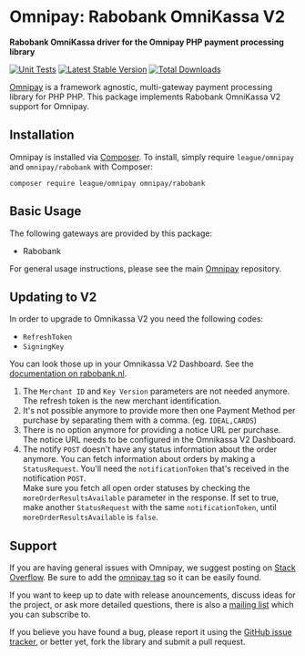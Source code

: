 # Omnipay: Rabobank OmniKassa V2

**Rabobank OmniKassa driver for the Omnipay PHP payment processing library**

[![Unit Tests](https://github.com/thephpleague/omnipay-rabobank/actions/workflows/run-tests.yml/badge.svg)](https://github.com/thephpleague/omnipay-rabobank/actions/workflows/run-tests.yml)
[![Latest Stable Version](https://poser.pugx.org/omnipay/rabobank/version.png)](https://packagist.org/packages/omnipay/rabobank)
[![Total Downloads](https://poser.pugx.org/omnipay/rabobank/d/total.png)](https://packagist.org/packages/omnipay/rabobank)

[Omnipay](https://github.com/thephpleague/omnipay) is a framework agnostic, multi-gateway payment
processing library for PHP PHP. This package implements Rabobank OmniKassa V2 support for Omnipay.

## Installation

Omnipay is installed via [Composer](http://getcomposer.org/). To install, simply require `league/omnipay` and `omnipay/rabobank` with Composer:

```
composer require league/omnipay omnipay/rabobank
```


## Basic Usage

The following gateways are provided by this package:

* Rabobank

For general usage instructions, please see the main [Omnipay](https://github.com/thephpleague/omnipay)
repository.


## Updating to V2

In order to upgrade to Omnikassa V2 you need the following codes:

* `RefreshToken`
* `SigningKey`

You can look those up in your Omnikassa V2 Dashboard. See the [documentation on rabobank.nl](https://www.rabobank.nl/images/handleiding-signing-key-en-refresh-token-ophalen_29951774.pdf).


1. The `Merchant ID` and `Key Version` parameters are not needed anymore. The refresh token is the new merchant identification.
2. It's not possible anymore to provide more then one Payment Method per purchase by separating them with a comma. (eg. `IDEAL,CARDS`)
3. There is no option anymore for providing a notice URL per purchase. The notice URL needs to be configured in the Omnikassa V2 Dashboard.
4. The notify `POST` doesn't have any status information about the order anymore. You can fetch information about orders by making a `StatusRequest`. You'll need the ``notificationToken`` that's received in the notification `POST`.  
Make sure you fetch all open order statuses by checking the ``moreOrderResultsAvailable`` parameter in the response. If set to true, make another `StatusRequest` with the same `notificationToken`, until ``moreOrderResultsAvailable`` is `false`.

## Support

If you are having general issues with Omnipay, we suggest posting on
[Stack Overflow](http://stackoverflow.com/). Be sure to add the
[omnipay tag](http://stackoverflow.com/questions/tagged/omnipay) so it can be easily found.

If you want to keep up to date with release anouncements, discuss ideas for the project,
or ask more detailed questions, there is also a [mailing list](https://groups.google.com/forum/#!forum/omnipay) which
you can subscribe to.

If you believe you have found a bug, please report it using the [GitHub issue tracker](https://github.com/thephpleague/omnipay-rabobank/issues),
or better yet, fork the library and submit a pull request.
